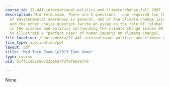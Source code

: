 ```yaml
---
course_id: 17-441-international-politics-and-climate-change-fall-2007
description: Mid-term exam. There are 2 questions - one required (on the evolution
  of environmental awareness in general, and of the climate change issue, in particular)
  and the other choice question (write an essay on the role of "global assessments"
  in the science and politics surrounding the climate change issues OR write an essay
  to illustrate a "perfect view" of human impacts on climate change).
file_location: /coursemedia/17-441-international-politics-and-climate-change-fall-2007/bcff11e62c80722bebd7f2f6feb4e370_midterm_f2007.pdf
file_type: application/pdf
layout: pdf
title: "Mid-Term Exam \u2013 Take Home"
type: course
uid: bcff11e62c80722bebd7f2f6feb4e370

---
```

None